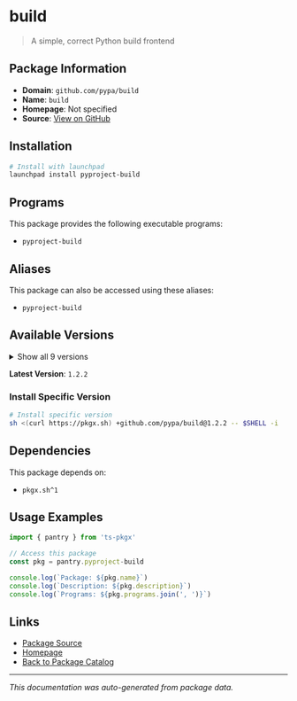 # build

> A simple, correct Python build frontend

## Package Information

- **Domain**: `github.com/pypa/build`
- **Name**: `build`
- **Homepage**: Not specified
- **Source**: [View on GitHub](https://github.com/pkgxdev/pantry/tree/main/projects/github.com/pypa/build/package.yml)

## Installation

```bash
# Install with launchpad
launchpad install pyproject-build
```

## Programs

This package provides the following executable programs:

- `pyproject-build`

## Aliases

This package can also be accessed using these aliases:

- `pyproject-build`

## Available Versions

<details>
<summary>Show all 9 versions</summary>

- `1.2.2`, `1.2.1`, `1.2.0`, `1.1.1`, `1.1.0`
- `1.0.3`, `1.0.1`, `1.0.0`, `0.10.0`

</details>

**Latest Version**: `1.2.2`

### Install Specific Version

```bash
# Install specific version
sh <(curl https://pkgx.sh) +github.com/pypa/build@1.2.2 -- $SHELL -i
```

## Dependencies

This package depends on:

- `pkgx.sh^1`

## Usage Examples

```typescript
import { pantry } from 'ts-pkgx'

// Access this package
const pkg = pantry.pyproject-build

console.log(`Package: ${pkg.name}`)
console.log(`Description: ${pkg.description}`)
console.log(`Programs: ${pkg.programs.join(', ')}`)
```

## Links

- [Package Source](https://github.com/pkgxdev/pantry/tree/main/projects/github.com/pypa/build/package.yml)
- [Homepage](#)
- [Back to Package Catalog](../package-catalog.md)

---

*This documentation was auto-generated from package data.*
